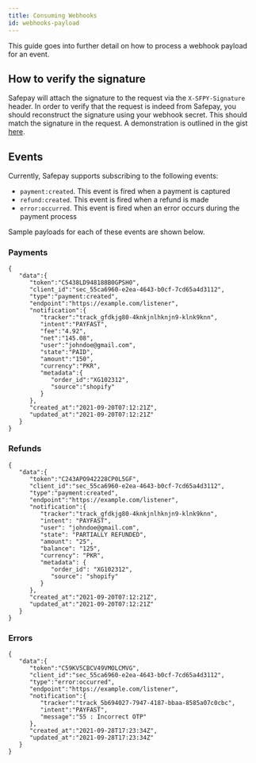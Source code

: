 ```yaml
---
title: Consuming Webhooks
id: webhooks-payload
---
```


This guide goes into further detail on how to process a webhook payload for an event.

## How to verify the signature

Safepay will attach the signature to the request via the `X-SFPY-Signature` header. In order to verify that the request is indeed from Safepay, you should reconstruct the signature using your webhook secret. This should match the signature in the request. A demonstration is outlined in the gist [here](https://gist.github.com/hmzaidi/d325a328cf1a7259e239cdb1ec5665c6).


## Events

Currently, Safepay supports subscribing to the following events:

- `payment:created`. This event is fired when a payment is captured
- `refund:created`. This event is fired when a refund is made
- `error:occurred`. This event is fired when an error occurs during the payment process

Sample payloads for each of these events are shown below.

### Payments

```
{
   "data":{
      "token":"C5438LD948188B0GPSH0",
      "client_id":"sec_55ca6960-e2ea-4643-b0cf-7cd65a4d3112",
      "type":"payment:created",
      "endpoint":"https://example.com/listener",
      "notification":{
         "tracker":"track_gfdkjg80-4knkjnlhknjn9-klnk9knn",
         "intent":"PAYFAST",
         "fee":"4.92",
         "net":"145.08",
         "user":"johndoe@gmail.com",
         "state":"PAID",
         "amount":"150",
         "currency":"PKR",
         "metadata":{
            "order_id":"XG102312",
            "source":"shopify"
         }
      },
      "created_at":"2021-09-20T07:12:21Z",
      "updated_at":"2021-09-20T07:12:21Z"
   }
}
```
### Refunds

```
{
   "data":{
      "token":"C243APO942228CP0L5GF",
      "client_id":"sec_55ca6960-e2ea-4643-b0cf-7cd65a4d3112",
      "type":"payment:created",
      "endpoint":"https://example.com/listener",
      "notification":{
         "tracker":"track_gfdkjg80-4knkjnlhknjn9-klnk9knn",
         "intent": "PAYFAST",
         "user": "johndoe@gmail.com",
         "state": "PARTIALLY REFUNDED",
         "amount": "25",
         "balance": "125",
         "currency": "PKR",
         "metadata": {
            "order_id": "XG102312",
            "source": "shopify"
         }
      },
      "created_at":"2021-09-20T07:12:21Z",
      "updated_at":"2021-09-20T07:12:21Z"
   }
}
```

### Errors

```
{
   "data":{
      "token":"C59KV5CBCV49VMOLCMVG",
      "client_id":"sec_55ca6960-e2ea-4643-b0cf-7cd65a4d3112",
      "type":"error:occurred",
      "endpoint":"https://example.com/listener",
      "notification":{
         "tracker":"track_5b694027-7947-4187-bbaa-8585a07c0cbc",
         "intent":"PAYFAST",
         "message":"55 : Incorrect OTP"
      },
      "created_at":"2021-09-28T17:23:34Z",
      "updated_at":"2021-09-28T17:23:34Z"
   }
}
```
